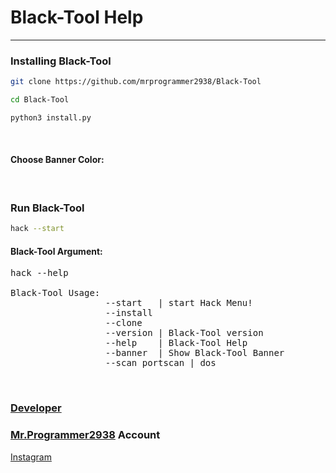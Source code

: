 # Black-Tool Help
<hr>

### Installing Black-Tool
``` sh
git clone https://github.com/mrprogrammer2938/Black-Tool

cd Black-Tool

python3 install.py
```
<br>

#### Choose Banner Color:
<!--image

-->
<br>

### Run Black-Tool
``` sh
hack --start
```

#### Black-Tool Argument:
<pre>
hack --help

Black-Tool Usage:
                  --start   | start Hack Menu!
                  --install   <Pkg Name>
                  --clone     <Repositories Link>
                  --version | Black-Tool version
                  --help    | Black-Tool Help
                  --banner  | Show Black-Tool Banner
                  --scan portscan | dos
</pre><br>

### [Developer](https://github.com/mrprogrammer2938/Black-Tool/tree/master/Developer)

### [Mr.Programmer2938](https://github.com/mrprogrammer2938) Account

[Instagram](https://instagram.com/mrprogrammer2938)
<br>
